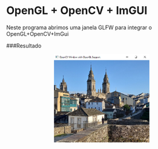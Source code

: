 # OpenGL + OpenCV + ImGUI

Neste programa abrimos uma janela GLFW para integrar o OpenGL+OpenCV+ImGui

###Resultado

<p align="center">
<img src="https://github.com/sj-silva/OpenCV/blob/main/opengl/loadImage/image/result.png" alt="OpenGL Support" style="width:50%; border:0;">
</p>
